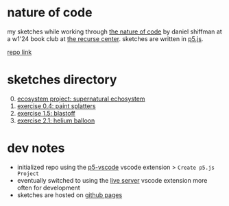 # nature of code

my sketches while working through [the nature of code](https://natureofcode.com/) by daniel shiffman at a w1'24 book club at [the recurse center](https://www.recurse.com/). sketches are written in [p5.js](https://p5js.org/).

[repo link](https://github.com/iconix/rc-natureofcode)

# sketches directory
0. [ecosystem project: supernatural echosystem](https://iconix.github.io/rc-natureofcode/echosystem/)
1. [exercise 0.4: paint splatters](https://iconix.github.io/rc-natureofcode/exercise_04/)
2. [exercise 1.5: blastoff](https://iconix.github.io/rc-natureofcode/exercise_15/)
3. [exercise 2.1: helium balloon](https://iconix.github.io/rc-natureofcode/exercise_21/)


# dev notes
- initialized repo using the [p5-vscode](https://marketplace.visualstudio.com/items?itemName=samplavigne.p5-vscode) vscode extension > `Create p5.js Project`
- eventually switched to using the [live server](https://marketplace.visualstudio.com/items?itemName=ritwickdey.LiveServer) vscode extension more often for development
- sketches are hosted on [github pages](https://iconix.github.io/rc-natureofcode/)
